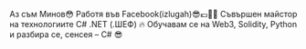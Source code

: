 Аз съм Минов😳
Работя във Facebook(izlugah)😎💶👨‍💻
Съвършен майстор на технологиите C# .NET (.ШЕФ) 🔥
Обучавам се на Web3, Solidity, Python и разбира се, сенсея – C# 😎
